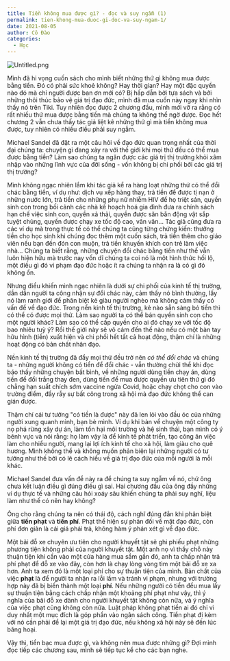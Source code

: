 ```yaml
---
title: Tiền không mua được gì? - đọc và suy ngẫm (1)
permalink: tien-khong-mua-duoc-gi-doc-va-suy-ngam-1/
date: 2021-08-05
author: Cô Đào
categories:
  - Học
---
```


![Untitled.png](/images/2dd1261c-2232-45ab-8335-7595dea31403/Untitled.png)

Mình đã hi vọng cuốn sách cho mình biết những thứ gì không mua được bằng tiền. Đó có phải sức khoẻ không? Hay thời gian? Hay một đặc quyền nào đó mà chỉ người được ban ơn mới có? Bị hấp dẫn bởi tựa sách và bởi những thôi thúc bảo vệ giá trị đạo đức, mình đã mua cuốn này ngay khi nhìn thấy nó trên Tiki. Tuy nhiên đọc được 2 chương đầu, mình mới vỡ ra rằng có rất nhiều thứ mua được bằng tiền mà chúng ta không thể ngờ được. Đọc hết chương 2 vẫn chưa thấy tác giả liệt kê những thứ gì mà tiền không mua được, tuy nhiên có nhiều điều phải suy ngẫm.

Michael Sandel đã đặt ra một câu hỏi về đạo đức quan trọng nhất của thời đại chúng ta: chuyện gì đang xảy ra với thế giới khi mọi thứ đều có thể mua được bằng tiền? Làm sao chúng ta ngăn được các giá trị thị trường khỏi xâm nhập vào những lĩnh vực của đời sống - vốn không bị chi phối bởi các giá trị thị trường?

Mình không ngạc nhiên lắm khi tác giả kể ra hàng loạt những thứ có thể đổi chác bằng tiền, ví dụ như: dịch vụ xếp hàng thay, trả tiền để được tị nạn ở những nước lớn, trả tiền cho những phụ nữ nhiễm HIV để họ triệt sản, quyền sinh con trong bối cảnh các nhà kế hoạch hoá gia đình đưa ra chính sách hạn chế việc sinh con, quyền xả thải, quyền được săn bắn động vật sắp tuyệt chủng, quyền được chạy xe tốc độ cao, vân vân... Tác giả cũng đưa ra các ví dụ mà trong thực tế có thể chúng ta cũng từng chứng kiến: thưởng tiền cho học sinh khi chúng đọc thêm một cuốn sách, trả tiền thêm cho giáo viên nếu bạn đến đón con muộn, trả tiền khuyến khích con trẻ làm việc nhà... Chúng ta biết rằng, những chuyện đổi chác bằng tiền như thế vẫn luôn hiện hữu mà trước nay vốn dĩ chúng ta coi nó là một hình thức hối lộ, một điều gì đó vi phạm đạo đức hoặc ít ra chúng ta nhận ra là có gì đó không ổn.

Nhưng điều khiến mình ngạc nhiên là dưới sự chi phối của kinh tế thị trường, dần dần người ta công nhận sự đổi chác này, cảm thấy nó bình thường, lấy nó làm ranh giới để phân biệt kẻ giàu người nghèo mà không cảm thấy có vấn đề về đạo đức. Trong nền kinh tế thị trường, kẻ nào sẵn sàng bỏ tiền thì có thể có được mọi thứ. Làm sao người ta có thể bán quyền sinh con cho một người khác? Làm sao có thể cấp quyền cho ai đó chạy xe với tốc độ bao nhiêu tuỳ ý? Rồi thế giới này sẽ vô cảm đến thế nào nếu có một bàn tay hữu hình (tiền) xuất hiện và chi phối hết tất cả hoạt động, thậm chí là những hoạt động có bản chất nhân đạo.

Nền kinh tế thị trường đã đẩy mọi thứ đều trở nên *có thể đổi chác* và chúng ta - những người không có tiền để đổi chác - vẫn thường chửi thề khi đọc báo thấy những chuyện bất bình, về những người dùng tiền chạy án, dùng tiền để đổi trắng thay đen, dùng tiền để mua được quyền ưu tiên thứ gì đó chẳng hạn suất chích sớm vaccine ngừa Covid, hoặc chạy chọt cho con vào trường điểm, đầy rẫy sự bất công trong xã hội mà đạo đức không thể can gián được.

Thậm chí cái tư tưởng "có tiền là được" này đã len lỏi vào đầu óc của những người xung quanh mình, bạn bè mình. Ví dụ khi bàn về chuyện một công ty nọ phá rừng xây dự án, làm tổn hại môi trường và hệ sinh thái, bạn mình có ý bênh vực và nói rằng: họ làm vậy là để kinh tế phát triển, tạo công ăn việc làm cho nhiều người, mang lại lợi ích kinh tế cho xã hội, làm giàu cho quê hương. Mình không thể và không muốn phản biện lại những người có tư tưởng như thế bởi có lẽ cách hiểu về giá trị đạo đức của mỗi người là mỗi khác.

Michael Sandel đưa vấn đề này ra để chúng ta suy ngẫm về nó, chứ ông chưa kết luận điều gì đúng điều gì sai. Hai chương đầu của ông đầy những ví dụ thực tế và những câu hỏi xoáy sâu khiến chúng ta phải suy nghĩ, liệu làm như thế có nên hay không?

Ông cho rằng chúng ta nên có thái độ, cách nghĩ đúng đắn khi phân biệt giữa **tiền phạt** và **tiền phí**. Phạt thể hiện sự phản đối về mặt đạo đức, còn phí đơn giản là cái giá phải trả, không hàm ý phán xét gì về đạo đức.

Một bãi đỗ xe chuyên ưu tiên cho người khuyết tật sẽ ghi phiếu phạt những phương tiện không phải của người khuyết tật. Một anh nọ vì thấy chỗ này thuận tiện khi cần vào một cửa hàng mua sắm gần đó, anh ta chấp nhận trả phí phạt để đỗ xe vào đây, còn hơn là chạy lòng vòng tìm một bãi đỗ xe xa hơn. Anh ta xem đó là một loại phí cho sự thuận tiện của mình. Bản chất của việc **phạt** là để người ta nhận ra lỗi lầm và tránh vi phạm, nhưng với trường hợp này đã bị biến thành một loại **phí**. Nếu những người có tiền đều mua lấy sự thuận tiện bằng cách chấp nhận một khoảng phí phạt như vậy, thì ý nghĩa của bãi đỗ xe dành cho người khuyết tật không còn nữa, và ý nghĩa của việc phạt cũng không còn nữa. Luật pháp không phạt tiền ai đó chỉ vì duy nhất một mục đích là góp phần vào ngân sách công. Tiền phạt đi kèm với nó cần phải để lại một giá trị đạo đức, nếu không xã hội này sẽ đến lúc băng hoại.

Vậy thì, tiền bạc mua được gì, và không nên mua được những gì? Đợi mình đọc tiếp các chương sau, mình sẽ tiếp tục kể cho các bạn nghe.
